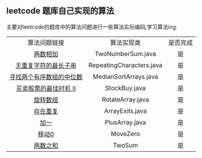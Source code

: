 ## leetcode 题库自己实现的算法

主要对leetcode的题库中的算法问题进行一些算法实际编码,学习算法ing.

|  |  |  |
|:----:|:----:|:----:| 
|算法问题链接| 算法实现类| 是否完成|
|[两数相加](https://leetcode-cn.com/problems/add-two-numbers/description/)|TwoNumberSum.java|是|
|[无重复字符的最长子串](https://leetcode-cn.com/problems/longest-substring-without-repeating-characters/)|RepeatingCharacters.java|是|
|[寻找两个有序数组的中位数](https://leetcode-cn.com/problems/median-of-two-sorted-arrays/)|MedianSortArrays.java|是|
|[买卖股票的最佳时机 II](https://leetcode-cn.com/explore/interview/card/top-interview-questions-easy/1/array/22/)|StockBuy.java|是|
|[旋转数组](https://leetcode-cn.com/explore/interview/card/top-interview-questions-easy/1/array/23/)|RotateArray.java|是|
|[存在重复](https://leetcode-cn.com/explore/interview/card/top-interview-questions-easy/1/array/24/)|ArrayExits.java|是|
|[加一](https://leetcode-cn.com/explore/interview/card/top-interview-questions-easy/1/array/27/)|PlusArray.java|是|
|[移动0](https://leetcode-cn.com/explore/interview/card/top-interview-questions-easy/1/array/28/)|MoveZero|是|
|[两数之和](https://leetcode-cn.com/explore/interview/card/top-interview-questions-easy/1/array/29/)|TwoSum|是|
